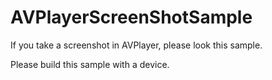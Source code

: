 # AVPlayerScreenShotSample
If you take a screenshot in AVPlayer, please look this sample.

Please build this sample with a device.

